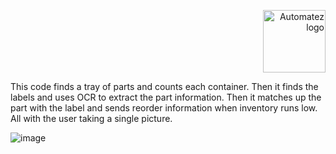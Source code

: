 <p align="right"> 
  <img src="https://github.com/user-attachments/assets/c13f4bd3-06af-4707-a587-8e756ffd6e39" 
       alt="Automatez logo" 
       width="100"> 
</p> 

This code finds a tray of parts and counts each container.  Then it finds the labels and uses OCR to extract the part information.  Then it matches up the part with the label and sends reorder information when inventory runs low.  All with the user taking a single picture.

![image](https://github.com/user-attachments/assets/7bc8541c-c7a6-485f-b8a5-b53007b917d1)
